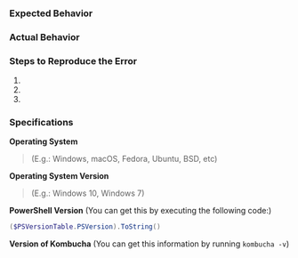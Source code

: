 ### Expected Behavior 


### Actual Behavior


### Steps to Reproduce the Error

  1. 
  2. 
  3. 

### Specifications
**Operating System**
> (E.g.: Windows, macOS, Fedora, Ubuntu, BSD, etc)

**Operating System Version**
> (E.g.: Windows 10, Windows 7)

**PowerShell Version**
(You can get this by executing the following code:)
```powershell
($PSVersionTable.PSVersion).ToString()
```

**Version of Kombucha**
(You can get this information by running `kombucha -v`)
